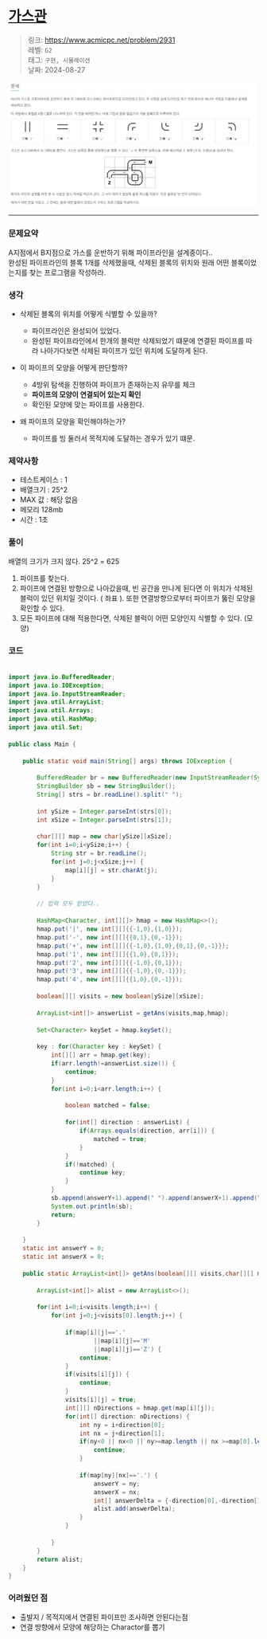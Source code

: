 # [가스관](https://www.acmicpc.net/problem/2931)

> 링크: <https://www.acmicpc.net/problem/2931>  
> 레벨: `G2`  
> 태그: `구현, 시뮬레이션`  
> 날짜: 2024-08-27


![alt text](image.png)

---



### 문제요약

A지점에서 B지점으로 가스를 운반하기 위해 파이프라인을 설계중이다..  
완성된 파이프라인의 블록 1개를 삭제했을때, 삭제된 블록의 위치와 원래 어떤 블록이었는지를 찾는 프로그램을 작성하라.

### 생각

- 삭제된 블록의 위치를 어떻게 식별할 수 있을까?

  - 파이프라인은 완성되어 있었다.
  - 완성된 파이프라인에서 한개의 블럭만 삭제되었기 떄문에 연결된 파이프를 따라 나아가다보면 삭제된 파이프가 있던 위치에 도달하게 된다.

- 이 파이프의 모양을 어떻게 판단할까?

  - 4방위 탐색을 진행하여 파이프가 존재하는지 유무를 체크
  - **파이프의 모양이 연결되어 있는지 확인**
  - 확인된 모양에 맞는 파이프를 사용한다.

- 왜 파이프의 모양을 확인해야하는가?

  - 파이프를 빙 둘러서 목적지에 도달하는 경우가 있기 떄문.


### 제약사항

- 테스트케이스 : 1
- 배열크기 : 25^2
- MAX 값 : 해당 없음
- 메모리 128mb
- 시간 : 1초

### 풀이

배열의 크기가 크지 않다. 25^2 = 625

1. 파이프를 찾는다.
2. 파이프에 연결된 방향으로 나아갔을때, 빈 공간을 만나게 된다면 이 위치가 삭제된 블럭이 있던 위치일 것이다. ( 좌표 ). 또한 연결방향으로부터 파이프가 뚫린 모양을 확인할 수 있다.
3. 모든 파이프에 대해 적용한다면, 삭제된 블럭이 어떤 모양인지 식별할 수 있다. (모양)

### 코드

```java

import java.io.BufferedReader;
import java.io.IOException;
import java.io.InputStreamReader;
import java.util.ArrayList;
import java.util.Arrays;
import java.util.HashMap;
import java.util.Set;

public class Main {

    public static void main(String[] args) throws IOException {

        BufferedReader br = new BufferedReader(new InputStreamReader(System.in));
        StringBuilder sb = new StringBuilder();
        String[] strs = br.readLine().split(" ");

        int ySize = Integer.parseInt(strs[0]);
        int xSize = Integer.parseInt(strs[1]);

        char[][] map = new char[ySize][xSize];
        for(int i=0;i<ySize;i++) {
            String str = br.readLine();
            for(int j=0;j<xSize;j++) {
                map[i][j] = str.charAt(j);
            }
        }

        // 입력 모두 받았다..

        HashMap<Character, int[][]> hmap = new HashMap<>();
        hmap.put('|', new int[][]{{-1,0},{1,0}});
        hmap.put('-', new int[][]{{0,1},{0,-1}});
        hmap.put('+', new int[][]{{-1,0},{1,0},{0,1},{0,-1}});
        hmap.put('1', new int[][]{{1,0},{0,1}});
        hmap.put('2', new int[][]{{-1,0},{0,1}});
        hmap.put('3', new int[][]{{-1,0},{0,-1}});
        hmap.put('4', new int[][]{{1,0},{0,-1}});

        boolean[][] visits = new boolean[ySize][xSize];

        ArrayList<int[]> answerList = getAns(visits,map,hmap);

        Set<Character> keySet = hmap.keySet();

        key : for(Character key : keySet) {
            int[][] arr = hmap.get(key);
            if(arr.length!=answerList.size()) {
                continue;
            }
            for(int i=0;i<arr.length;i++) {

                boolean matched = false;

                for(int[] direction : answerList) {
                    if(Arrays.equals(direction, arr[i])) {
                        matched = true;
                    }
                }
                if(!matched) {
                    continue key;
                }
            }
            sb.append(answerY+1).append(" ").append(answerX+1).append(" ").append(key);
            System.out.println(sb);
            return;
        }

    }
    static int answerY = 0;
    static int answerX = 0;

    public static ArrayList<int[]> getAns(boolean[][] visits,char[][] map, HashMap<Character, int[][]> hmap) {

        ArrayList<int[]> alist = new ArrayList<>();

        for(int i=0;i<visits.length;i++) {
            for(int j=0;j<visits[0].length;j++) {

                if(map[i][j]=='.'
                        ||map[i][j]=='M'
                        ||map[i][j]=='Z') {
                    continue;
                }
                if(visits[i][j]) {
                    continue;
                }
                visits[i][j] = true;
                int[][] nDirections = hmap.get(map[i][j]);
                for(int[] direction: nDirections) {
                    int ny = i+direction[0];
                    int nx = j+direction[1];
                    if(ny<0 || nx<0 || ny>=map.length || nx >=map[0].length) {
                        continue;
                    }

                    if(map[ny][nx]=='.') {
                        answerY = ny;
                        answerX = nx;
                        int[] answerDelta = {-direction[0],-direction[1]};
                        alist.add(answerDelta);
                    }
                }

            }
        }
        return alist;
    }
}


```

### 어려웠던 점

- 출발지 / 목적지에서 연결된 파이프만 조사하면 안된다는점
- 연결 방향에서 모양에 해당하는 Charactor를 뽑기
